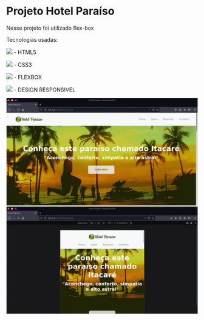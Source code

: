 # Projeto Hotel Paraíso

Nesse projeto foi utilizado flex-box

Tecnologias usadas: 

 <img src="https://upload.wikimedia.org/wikipedia/commons/thumb/6/61/HTML5_logo_and_wordmark.svg/200px-HTML5_logo_and_wordmark.svg.png" style="width:19px;"/> - HTML5

 <img src="https://flanp.com/images/css.png" style="width:19px;"/> - CSS3

 <img src="https://www.alura.com.br/assets/api/cursos/512/posicione-elementos-com-flexbox.png" style="width:16px;"/> - FLEXBOX

 <img src="https://www.alura.com.br/assets/api/cursos/512/web-design-responsivo.png" style="width:16px;"/> - DESIGN RESPONSIVEL

 <img src="img/image.gif"/>
 <img src="img/responsivel.gif"/>

